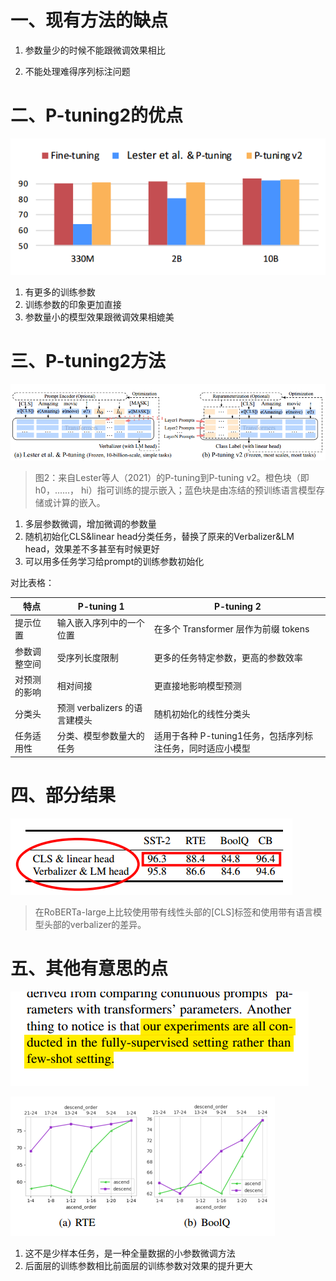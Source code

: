 ##



# 一、现有方法的缺点

1. 参数量少的时候不能跟微调效果相比

2. 不能处理难得序列标注问题

    

# 二、P-tuning2的优点

![P-tuning2_figure1](./pic/P-tuning2_figure1.png)

1. 有更多的训练参数
2. 训练参数的印象更加直接
3. 参数量小的模型效果跟微调效果相媲美

# 三、P-tuning2方法



![P-tuning2_figure2](./pic/P-tuning2_figure2.png)

> 图2：来自Lester等人（2021）的P-tuning到P-tuning v2。橙色块（即h0，......， hi）指可训练的提示嵌入；蓝色块是由冻结的预训练语言模型存储或计算的嵌入。

1. 多层参数微调，增加微调的参数量
2. 随机初始化CLS&linear head分类任务，替换了原来的Verbalizer&LM head，效果差不多甚至有时候更好
3. 可以用多任务学习给prompt的训练参数初始化

对比表格：

| 特点         | P-tuning 1                    | P-tuning 2                                                 |
| ------------ | ----------------------------- | ---------------------------------------------------------- |
| 提示位置     | 输入嵌入序列中的一个位置      | 在多个 Transformer 层作为前缀 tokens                       |
| 参数调整空间 | 受序列长度限制                | 更多的任务特定参数，更高的参数效率                         |
| 对预测的影响 | 相对间接                      | 更直接地影响模型预测                                       |
| 分类头       | 预测 verbalizers 的语言建模头 | 随机初始化的线性分类头                                     |
| 任务适用性   | 分类、模型参数量大的任务      | 适用于各种 P-tuning1任务，包括序列标注任务，同时适应小模型 |

# 四、部分结果



![P-tuning2_table4](./pic/P-tuning2_table4.png)

> 在RoBERTa-large上比较使用带有线性头部的[CLS]标签和使用带有语言模型头部的verbalizer的差异。

# 五、其他有意思的点

![P-tuning2_mark1](./pic/P-tuning2_mark1.png)



![P-tuning2_figure3](./pic/P-tuning2_figure3.png)

1. 这不是少样本任务，是一种全量数据的小参数微调方法
2. 后面层的训练参数相比前面层的训练参数对效果的提升更大
